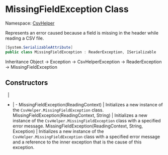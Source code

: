# MissingFieldException Class

Namespace: [CsvHelper](/api/CsvHelper)

Represents an error caused because a field is missing in the header while reading a CSV file.

```cs
[System.SerializableAttribute]
public class MissingFieldException : ReaderException, ISerializable
```

Inheritance Object -> Exception -> CsvHelperException -> ReaderException -> MissingFieldException

## Constructors
&nbsp; | &nbsp;
- | -
MissingFieldException(ReadingContext) | Initializes a new instance of the ``CsvHelper.MissingFieldException`` class.
MissingFieldException(ReadingContext, String) | Initializes a new instance of the ``CsvHelper.MissingFieldException`` class with a specified error message.
MissingFieldException(ReadingContext, String, Exception) | Initializes a new instance of the ``CsvHelper.MissingFieldException`` class with a specified error message and a reference to the inner exception that is the cause of this exception.

